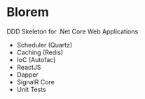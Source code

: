 # Blorem

DDD Skeleton for .Net Core Web Applications

- Scheduler (Quartz)
- Caching (Redis)
- IoC (Autofac)
- ReactJS
- Dapper
- SignalR Core
- Unit Tests